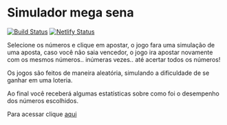 # Simulador mega sena

[![Build Status](https://travis-ci.com/guilhermerebelo/simulador-mega-sena.svg?token=piNTfKhisuj87sPyGUpy&branch=master)](https://travis-ci.com/guilhermerebelo/simulador-mega-sena) 
[![Netlify Status](https://api.netlify.com/api/v1/badges/58c4f43a-95ca-48f7-aeef-8cd225f404ba/deploy-status)](https://app.netlify.com/sites/nao-jogue-na-megasena/deploys)

Selecione os números e clique em apostar, o jogo fara uma simulação de uma aposta, caso você não saia vencedor, o jogo ira apostar novamente com os mesmos números.. inúmeras vezes.. até acertar todos os números!

Os jogos são feitos de maneira aleatória, simulando a dificuldade de se ganhar em uma loteria.

Ao final você receberá algumas estatísticas sobre como foi o desempenho dos números escolhidos.

Para acessar clique [aqui](https://simulador-mega-sena.netlify.app)
